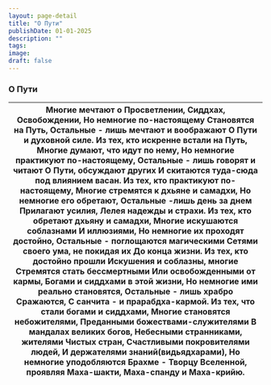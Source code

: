 ```yaml
---
layout: page-detail
title: "О Пути"
publishDate: 01-01-2025
description: ""
tags:
image:
draft: false
---
```


### О Пути

| Многие мечтают о Просветлении,  Сиддхах, Освобождении,  Но немногие по-настоящему  Становятся на Путь,  Остальные - лишь мечтают и воображают  О Пути и духовной силе.  Из тех, кто искренне встали на Путь,  Многие думают, что идут по нему,  Но немногие практикуют по-настоящему,  Остальные - лишь говорят и читают  О Пути, обсуждают других  И скитаются туда-сюда под влиянием васан.  Из тех, кто практикуют по-настоящему,  Многие стремятся к дхьяне и самадхи,  Но немногие его обретают,  Остальные -лишь день за днем  Прилагают усилия,  Лелея надежды и страхи.  Из тех, кто обретают дхьяну и самадхи,  Многие искушаются соблазнами  И иллюзиями,  Но немногие их проходят достойно,  Остальные - поглощаются магическими  Сетями своего ума, не покидая их  До конца жизни.  Из тех, кто достойно прошли  Искушения и соблазны, многие  Стремятся стать бессмертными  Или освобожденными от кармы,  Богами и сиддхами в этой жизни,  Но немногие ими реально становятся,  Остальные - лишь храбро  Сражаются,  С санчита - и прарабдха-кармой.  Из тех, что стали богами и сиддхами, Многие становятся небожителями,  Преданными божествами-служителями  В мандалах великих богов,  Небесными странниками, жителями  Чистых стран,  Счастливыми покровителями людей,  И держателями знаний(видьядхарами),  Но немногие уподобляются  Брахме - Творцу Вселенной, проявляя  Маха-шакти, Маха-спанду и  Маха-крийю. |
| ----------------------------------------------------------------------------------------------------------------------------------------------------------------------------------------------------------------------------------------------------------------------------------------------------------------------------------------------------------------------------------------------------------------------------------------------------------------------------------------------------------------------------------------------------------------------------------------------------------------------------------------------------------------------------------------------------------------------------------------------------------------------------------------------------------------------------------------------------------------------------------------------------------------------------------------------------------------------------------------------------------------------------------------------------------------------------------------------------------------------------------------------------------------------------------------------------------------------------------------------------------------------------------------------------------------------------------------------------------------------------------------------------------------------------------- |
  
  
